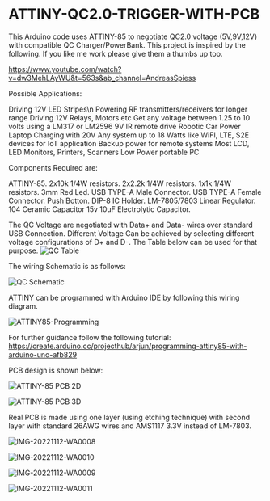 # ATTINY-QC2.0-TRIGGER-WITH-PCB
This Arduino code uses ATTINY-85 to negotiate QC2.0 voltage (5V,9V,12V) with compatible QC Charger/PowerBank.
This project is inspired by the following. If you like me work please give them a thumbs up too.

https://www.youtube.com/watch?v=dw3MehLAyWU&t=563s&ab_channel=AndreasSpiess


Possible Applications:

Driving 12V LED Stripes\n
Powering RF transmitters/receivers for longer range
Driving 12V Relays, Motors etc
Get any voltage between 1.25 to 10 volts using a LM317 or LM2596
9V IR remote drive
Robotic Car Power
Laptop Charging with 20V
Any system up to 18 Watts like WiFI, LTE, S2E devices for IoT application
Backup power for remote systems
Most LCD, LED Monitors, Printers, Scanners
Low Power portable PC

Components Required are:

ATTINY-85.
2x10k 1/4W resistors.
2x2.2k 1/4W resistors.
1x1k 1/4W resistors.
3mm Red Led.
USB TYPE-A Male Connector.
USB TYPE-A Female Connector.
Push Botton.
DIP-8 IC Holder.
LM-7805/7803 Linear Regulator.
104 Ceramic Capacitor
15v 10uF Electrolytic Capacitor.

The QC Voltage are negotiated with Data+ and Data- wires over standard USB Connection.
Different Voltage Can be achieved by selecting different voltage configurations of D+ and D-.
The Table below can be used for that purpose.
![QC Table](https://user-images.githubusercontent.com/74979748/201460979-635a45f4-8513-4e2a-bf72-a8c297db8638.png)


The wiring Schematic is as follows:

![QC Schematic](https://user-images.githubusercontent.com/74979748/201461057-299589d1-7b60-437c-9b28-a15e340a6238.png)

ATTINY can be programmed with Arduino IDE by following this wiring diagram.

![ATTINY85-Programming](https://user-images.githubusercontent.com/74979748/201461312-1432fb15-edef-4c28-8319-39aae036062d.png)

For further guidance follow the following tutorial: https://create.arduino.cc/projecthub/arjun/programming-attiny85-with-arduino-uno-afb829

PCB design is shown below:

![ATTINY-85 PCB 2D](https://user-images.githubusercontent.com/74979748/201461479-f970f262-62e2-4269-bc55-c66433978e6f.png)


![ATTINY-85 PCB 3D](https://user-images.githubusercontent.com/74979748/201461485-6a316e55-dc61-4e1b-b4c3-cf745424c1da.png)

Real PCB is made using one layer (using etching technique) with second layer with standard 26AWG wires and AMS1117 3.3V instead of LM-7803.

![IMG-20221112-WA0008](https://user-images.githubusercontent.com/74979748/201461582-c45fb978-707c-46f8-a3a8-f8e3694bd08e.jpg)


![IMG-20221112-WA0010](https://user-images.githubusercontent.com/74979748/201461587-94925fb3-17be-437c-8072-60d141bc8bf2.jpg)


![IMG-20221112-WA0009](https://user-images.githubusercontent.com/74979748/201461589-e239f4b5-0731-4d2a-a2e1-028f2932e94c.jpg)

![IMG-20221112-WA0011](https://user-images.githubusercontent.com/74979748/201461591-f2df72b5-d10b-4011-9d6a-c96dc08b7d68.jpg)
